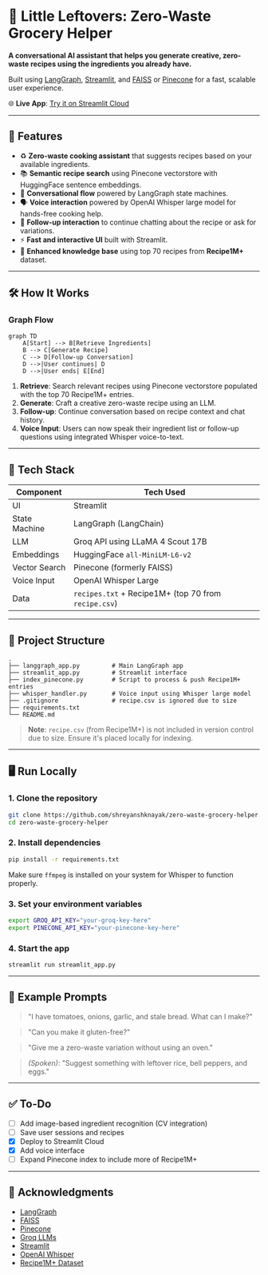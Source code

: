 # 🥕 Little Leftovers: Zero-Waste Grocery Helper

**A conversational AI assistant that helps you generate creative, zero-waste recipes using the ingredients you already have.**

Built using [LangGraph](https://github.com/langchain-ai/langgraph), [Streamlit](https://streamlit.io/), and [FAISS](https://github.com/facebookresearch/faiss) or [Pinecone](https://www.pinecone.io/) for a fast, scalable user experience.

🌐 **Live App**: [Try it on Streamlit Cloud](https://<your-deployed-app-url>.streamlit.app)

---

## 🚀 Features

* ♻️ **Zero-waste cooking assistant** that suggests recipes based on your available ingredients.
* 📚 **Semantic recipe search** using Pinecone vectorstore with HuggingFace sentence embeddings.
* 💬 **Conversational flow** powered by LangGraph state machines.
* 🗣️ **Voice interaction** powered by OpenAI Whisper large model for hands-free cooking help.
* 🔁 **Follow-up interaction** to continue chatting about the recipe or ask for variations.
* ⚡️ **Fast and interactive UI** built with Streamlit.
* 🧠 **Enhanced knowledge base** using top 70 recipes from **Recipe1M+** dataset.

---

## 🛠️ How It Works

### Graph Flow

```mermaid
graph TD
    A[Start] --> B[Retrieve Ingredients]
    B --> C[Generate Recipe]
    C --> D[Follow-up Conversation]
    D -->|User continues| D
    D -->|User ends| E[End]
````

1. **Retrieve**: Search relevant recipes using Pinecone vectorstore populated with the top 70 Recipe1M+ entries.
2. **Generate**: Craft a creative zero-waste recipe using an LLM.
3. **Follow-up**: Continue conversation based on recipe context and chat history.
4. **Voice Input**: Users can now speak their ingredient list or follow-up questions using integrated Whisper voice-to-text.

---

## 🧩 Tech Stack

| Component     | Tech Used                                            |
| ------------- | ---------------------------------------------------- |
| UI            | Streamlit                                            |
| State Machine | LangGraph (LangChain)                                |
| LLM           | Groq API using LLaMA 4 Scout 17B                     |
| Embeddings    | HuggingFace `all-MiniLM-L6-v2`                       |
| Vector Search | Pinecone (formerly FAISS)                            |
| Voice Input   | OpenAI Whisper Large                                 |
| Data          | `recipes.txt` + Recipe1M+ (top 70 from `recipe.csv`) |

---

## 🧱 Project Structure

```
.
├── langgraph_app.py         # Main LangGraph app
├── streamlit_app.py         # Streamlit interface
├── index_pinecone.py        # Script to process & push Recipe1M+ entries
├── whisper_handler.py       # Voice input using Whisper large model
├── .gitignore               # recipe.csv is ignored due to size
├── requirements.txt
└── README.md
```

> **Note**: `recipe.csv` (from Recipe1M+) is not included in version control due to size. Ensure it's placed locally for indexing.

---

## 🖥️ Run Locally

### 1. Clone the repository

```bash
git clone https://github.com/shreyanshknayak/zero-waste-grocery-helper.git
cd zero-waste-grocery-helper
```

### 2. Install dependencies

```bash
pip install -r requirements.txt
```

Make sure `ffmpeg` is installed on your system for Whisper to function properly.

### 3. Set your environment variables

```bash
export GROQ_API_KEY="your-groq-key-here"
export PINECONE_API_KEY="your-pinecone-key-here"
```

### 4. Start the app

```bash
streamlit run streamlit_app.py
```

---

## 🧪 Example Prompts

> "I have tomatoes, onions, garlic, and stale bread. What can I make?"

> "Can you make it gluten-free?"

> "Give me a zero-waste variation without using an oven."

> *(Spoken)*: "Suggest something with leftover rice, bell peppers, and eggs."

---

## ✅ To-Do

* [ ] Add image-based ingredient recognition (CV integration)
* [ ] Save user sessions and recipes
* [x] Deploy to Streamlit Cloud
* [x] Add voice interface
* [ ] Expand Pinecone index to include more of Recipe1M+

---

## 🧠 Acknowledgments

* [LangGraph](https://github.com/langchain-ai/langgraph)
* [FAISS](https://github.com/facebookresearch/faiss)
* [Pinecone](https://www.pinecone.io/)
* [Groq LLMs](https://console.groq.com/)
* [Streamlit](https://streamlit.io)
* [OpenAI Whisper](https://github.com/openai/whisper)
* [Recipe1M+ Dataset](https://www.kaggle.com/datasets/kaggle/recipe-ingredients-dataset)



